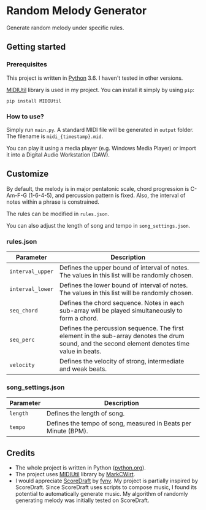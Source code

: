 # Random Melody Generator

Generate random melody under specific rules.

## Getting started
### Prerequisites
This project is written in [Python](https://www.python.org/) 3.6. I haven't tested in other versions.

[MIDIUtil](https://github.com/MarkCWirt/MIDIUtil) library is used in my project. You can install it simply by using `pip`:

```console
pip install MIDIUtil
```

### How to use?
Simply run `main.py`. A standard MIDI file will be generated in `output` folder. The filename is `midi_{timestamp}.mid`.

You can play it using a media player (e.g. Windows Media Player) or import it into a Digital Audio Workstation (DAW).

## Customize
By default, the melody is in major pentatonic scale, chord progression is C-Am-F-G (1-6-4-5), and percussion pattern is fixed. Also, the interval of notes within a phrase is constrained.

The rules can be modified in `rules.json`.

You can also adjust the length of song and tempo in `song_settings.json`.

### rules.json

| Parameter  | Description |
| ------------- | ------------- |
| `interval_upper`  | Defines the upper bound of interval of notes. The values in this list will be randomly chosen.  |
| `interval_lower`  | Defines the lower bound of interval of notes. The values in this list will be randomly chosen.  |
| `seq_chord` | Defines the chord sequence. Notes in each sub-array will be played simultaneously to form a chord.  |
| `seq_perc` | Defines the percussion sequence. The first element in the sub-array denotes the drum sound, and the second element denotes time value in beats.  |
| `velocity` | Defines the velocity of strong, intermediate and weak beats.  |

### song_settings.json

| Parameter  | Description |
| ------------- | ------------- |
| `length`  | Defines the length of song.  |
| `tempo`  | Defines the tempo of song, measured in Beats per Minute (BPM).  |

## Credits
- The whole project is written in Python ([python.org](https://www.python.org/)).
- The project uses [MIDIUtil](https://github.com/MarkCWirt/MIDIUtil) library by [MarkCWirt](https://github.com/MarkCWirt).
- I would appreciate [ScoreDraft](https://github.com/fynv/ScoreDraft) by [fynv](https://github.com/fynv). My project is partially inspired by ScoreDraft. Since ScoreDraft uses scripts to compose music, I found its potential to automatically generate music. My algorithm of randomly generating melody was initially tested on ScoreDraft.
